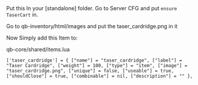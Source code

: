 ##
Put this In your [standalone] folder. 
Go to Server CFG and put `ensure TaserCart` in.

Go to qb-inventory/html/images and put the taser_cardridge.png in it

Now Simply add this Item to:

qb-core/shared/items.lua

`['taser_cardridge'] = {
                    ["name"] = "taser_cardridge",
                    ["label"] = "Taser Cardridge",
                    ["weight"] = 100,
                    ["type"] = "item",
                    ["image"] = "taser_cardridge.png",
                    ["unique"] = false,
                    ["useable"] = true,
                    ["shouldClose"] = true,
                    ["combinable"] = nil,
                    ["description"] = ""
                },`
